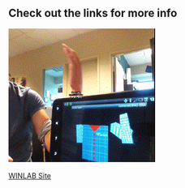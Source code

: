 ## Check out the links for more info

![alt text](9DoF_Visualization.gif "9DoF Visualization")

[WINLAB Site](http://summer.winlab.rutgers.edu/projects/wiki/2012/Projects/ICEMAN)
